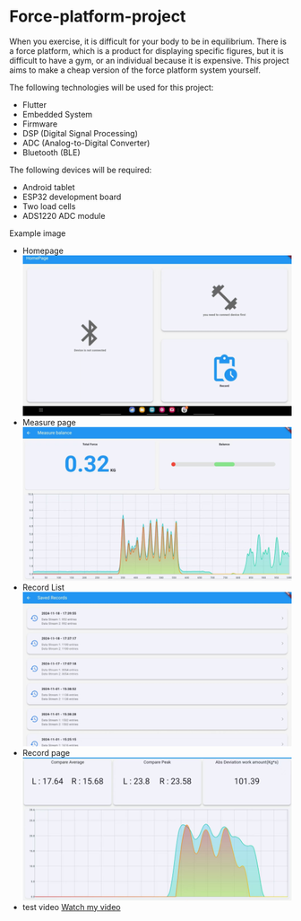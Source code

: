 # Force-platform-project

When you exercise, it is difficult for your body to be in equilibrium. There is a force platform, which is a product for displaying specific figures, but it is difficult to have a gym, or an individual because it is expensive. This project aims to make a cheap version of the force platform system yourself.

The following technologies will be used for this project:

- Flutter
- Embedded System
- Firmware
- DSP (Digital Signal Processing)
- ADC (Analog-to-Digital Converter)
- Bluetooth (BLE)

The following devices will be required:

- Android tablet
- ESP32 development board
- Two load cells
- ADS1220 ADC module

Example image
- Homepage
![home page](https://github.com/edward5419/force_platform/blob/main/readme_data/home_page.jpg)
- Measure page
![measure page](https://github.com/edward5419/force_platform/blob/main/readme_data/measure_page.jpg)
- Record List
![record list](https://github.com/edward5419/force_platform/blob/main/readme_data/record_list.jpg)
- Record page
![record page](https://github.com/edward5419/force_platform/blob/main/readme_data/record_page.jpg)
- test video
[Watch my video](https://github.com/edward5419/force_platform/blob/main/readme_data/test_video.gif)


